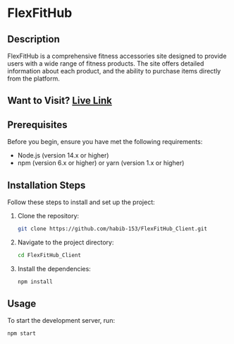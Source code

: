 # FlexFitHub

## Description

FlexFitHub is a comprehensive fitness accessories site designed to provide users with a wide range of fitness products. The site offers detailed information about each product, and the ability to purchase items directly from the platform.

## Want to Visit? [Live Link](https://flex-fit-hub-client.vercel.app/)

## Prerequisites

Before you begin, ensure you have met the following requirements:

- Node.js (version 14.x or higher)
- npm (version 6.x or higher) or yarn (version 1.x or higher)

## Installation Steps

Follow these steps to install and set up the project:

1. Clone the repository:

   ```bash
   git clone https://github.com/habib-153/FlexFitHub_Client.git
   ```

2. Navigate to the project directory:

   ```bash
   cd FlexFitHub_Client
   ```

3. Install the dependencies:

   ```bash
   npm install
   ```

## Usage

To start the development server, run:

```bash
npm start 
```
